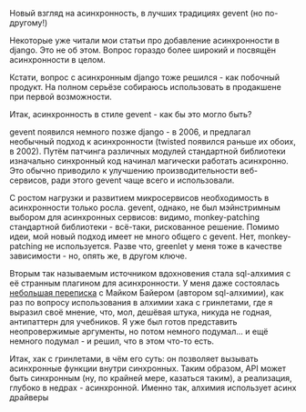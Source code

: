 Новый взгляд на асинхронность, в лучших традициях gevent (но по-другому!)

Некоторые уже читали мои статьи про добавление асинхронности в django.
Это не об этом. Вопрос гораздо более широкий и посвящён асинхронности в целом.

Кстати, вопрос с асинхронным django тоже решился - как побочный продукт. На полном серьёзе собираюсь использовать в продакшене при первой возможности.

Итак, асинхронность в стиле gevent - как бы это могло быть?

gevent появился немного позже django - в 2006, и предлагал необычный подход к асинхронности (twisted появился раньше их обоих, в 2002). Путём патчинга различных модулей стандартной библиотеки изначально синхронный код начинал магически работать асинхронно. Это обычно приводило к улучшению производительности веб-сервисов, ради этого gevent чаще всего и использовали.

С ростом нагрузки и развитием микросервисов необходимость в асинхронности только росла.
gevent, однако, не был мэйнстримным выбором для асинхронных сервисов: видимо,
monkey-patching стандартной библиотеки - всё-таки, рискованное решение. Помимо идеи, мой новый подход имеет не много общего с gevent. Нет, monkey-patching не используется. Разве что, greenlet у меня тоже в качестве зависимости - но, опять же, в другом ключе.

Вторым так называемым источником вдохновения стала sql-алхимия с её странным плагином для асинхронности. У меня даже состоялась [небольшая переписка](https://github.com/Bi-Coloured-Python-Rock-Snake/readme/issues/3) с Майком Байером (автором sql-алхимии), как раз по вопросу использования в алхимии хака с гринлетами, где я выразил своё мнение, что, мол, дешёвая штука, никуда не годная, антипаттерн для учебников. Я уже был готов представить неопровержимые аргументы, но потом немного подумал... и ещё немного подумал - и решил, что в этом что-то есть.

Итак, хак с гринлетами, в чём его суть: он позволяет вызывать асинхронные функции внутри синхронных. Таким образом, API может быть синхронным (ну, по крайней мере, казаться таким), а реализация, глубоко в недрах - асинхронной. Именно так, алхимия использует асинх драйверы